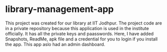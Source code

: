 # library-management-app
This project was created for our library at IIT Jodhpur. The project code are in a private repository because this application is used in the institute officially. It has all the private keys and paasswords. Here, I have added Snapshots, ReadMe, apk file and a credential for you to login if you install the app. This app aslo had an admin dashboard.

